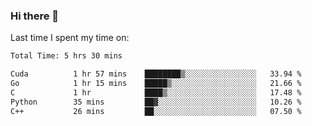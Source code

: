 ### Hi there 👋

<!--
**Grav1tum/Grav1tum** is a ✨ _special_ ✨ repository because its `README.md` (this file) appears on your GitHub profile.

Here are some ideas to get you started:

- 🔭 I’m currently working on ...
- 🌱 I’m currently learning ...
- 👯 I’m looking to collaborate on ...
- 🤔 I’m looking for help with ...
- 💬 Ask me about ...
- 📫 How to reach me: ...
- 😄 Pronouns: ...
- ⚡ Fun fact: ...
-->
Last time I spent my time on:
<!--START_SECTION:waka-->

```txt
Total Time: 5 hrs 30 mins

Cuda          1 hr 57 mins    ████████▒░░░░░░░░░░░░░░░░   33.94 %
Go            1 hr 15 mins    █████▒░░░░░░░░░░░░░░░░░░░   21.66 %
C             1 hr            ████▒░░░░░░░░░░░░░░░░░░░░   17.48 %
Python        35 mins         ██▓░░░░░░░░░░░░░░░░░░░░░░   10.26 %
C++           26 mins         ██░░░░░░░░░░░░░░░░░░░░░░░   07.50 %
```

<!--END_SECTION:waka-->
